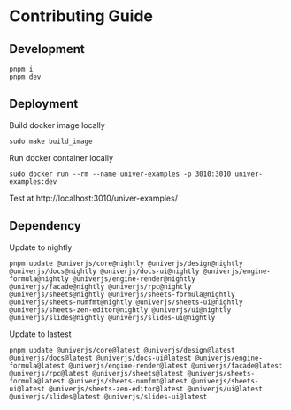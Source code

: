 # Contributing Guide

## Development

```shell
pnpm i
pnpm dev
```

## Deployment

Build docker image locally

```shell
sudo make build_image
```

Run docker container locally
```shell
sudo docker run --rm --name univer-examples -p 3010:3010 univer-examples:dev
```

Test at http://localhost:3010/univer-examples/


## Dependency

Update to nightly
```shell
pnpm update @univerjs/core@nightly @univerjs/design@nightly @univerjs/docs@nightly @univerjs/docs-ui@nightly @univerjs/engine-formula@nightly @univerjs/engine-render@nightly @univerjs/facade@nightly @univerjs/rpc@nightly @univerjs/sheets@nightly @univerjs/sheets-formula@nightly @univerjs/sheets-numfmt@nightly @univerjs/sheets-ui@nightly @univerjs/sheets-zen-editor@nightly @univerjs/ui@nightly @univerjs/slides@nightly @univerjs/slides-ui@nightly
```

Update to lastest
```shell
pnpm update @univerjs/core@latest @univerjs/design@latest @univerjs/docs@latest @univerjs/docs-ui@latest @univerjs/engine-formula@latest @univerjs/engine-render@latest @univerjs/facade@latest @univerjs/rpc@latest @univerjs/sheets@latest @univerjs/sheets-formula@latest @univerjs/sheets-numfmt@latest @univerjs/sheets-ui@latest @univerjs/sheets-zen-editor@latest @univerjs/ui@latest @univerjs/slides@latest @univerjs/slides-ui@latest
```